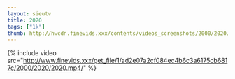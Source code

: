 ```yaml
--- 
layout: sieutv
title: 2020
tags: ["1k"]
thumb: http://hwcdn.finevids.xxx/contents/videos_screenshots/2000/2020/preview.mp4.jpg
---
```

{% include video src="http://www.finevids.xxx/get_file/1/ad2e07a2cf084ec4b6c3a6175cb6817c/2000/2020/2020.mp4/" %} 
